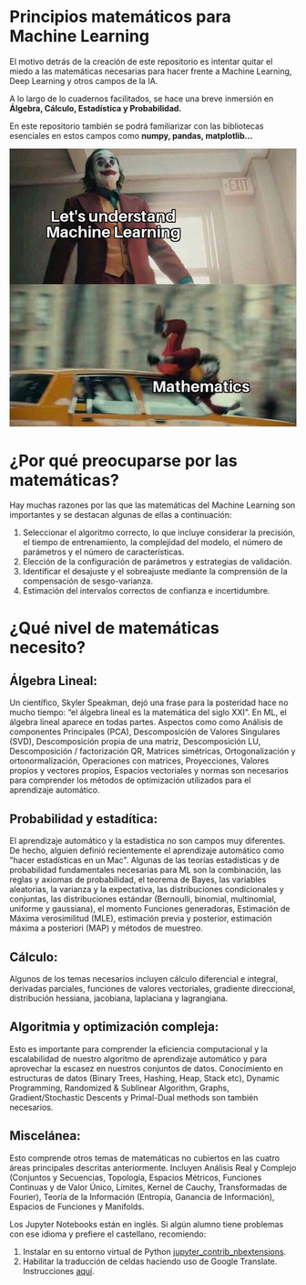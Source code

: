 # Principios matemáticos para Machine Learning
El motivo detrás de la creación de este repositorio es intentar quitar el miedo a las matemáticas necesarias para hacer frente a Machine Learning, Deep Learning y otros campos de la IA.

A lo largo de lo cuadernos facilitados, se hace una breve inmersión en **Álgebra, Cálculo, Estadística y Probabilidad.** 

En este repositorio también se podrá familiarizar con las bibliotecas esenciales en estos campos como **numpy, pandas, matplotlib...**

![Alt text](maths&ml_meme.jpg "Meme")

# ¿Por qué preocuparse por las matemáticas?

Hay muchas razones por las que las matemáticas del Machine Learning son importantes y se destacan algunas de ellas a continuación:

1. Seleccionar el algoritmo correcto, lo que incluye considerar la precisión, el tiempo de entrenamiento, la complejidad del modelo, el número de parámetros y el número de características.
2. Elección de la configuración de parámetros y estrategias de validación.
3. Identificar el desajuste y el sobreajuste mediante la comprensión de la compensación de sesgo-varianza.
4. Estimación del intervalos correctos de confianza e incertidumbre.


# ¿Qué nivel de matemáticas necesito?
## Álgebra Lineal:

Un científico, Skyler Speakman, dejó una frase para la posteridad hace no mucho tiempo: “el álgebra lineal es la matemática del siglo XXI”.  En ML, el álgebra lineal aparece en todas partes. Aspectos como como Análisis de componentes Principales (PCA), Descomposición de Valores Singulares (SVD), Descomposición propia de una matriz, Descomposición LU, Descomposición / factorización QR, Matrices simétricas, Ortogonalización y ortonormalización, Operaciones con matrices, Proyecciones, Valores propios y vectores propios, Espacios vectoriales y normas son necesarios para comprender los métodos de optimización utilizados para el aprendizaje automático.


## Probabilidad y estadítica:
El aprendizaje automático y la estadística no son campos muy diferentes. De hecho, alguien definió recientemente el aprendizaje automático como "hacer estadísticas en un Mac". Algunas de las teorías estadísticas y de probabilidad fundamentales necesarias para ML son la combinación, las reglas y axiomas de probabilidad, el teorema de Bayes, las variables aleatorias, la varianza y la expectativa, las distribuciones condicionales y conjuntas, las distribuciones estándar (Bernoulli, binomial, multinomial, uniforme y gaussiana), el momento Funciones generadoras, Estimación de Máxima verosimilitud (MLE), estimación previa y posterior, estimación máxima a posteriori (MAP) y métodos de muestreo.


## Cálculo: 
Algunos de los temas necesarios incluyen cálculo diferencial e integral, derivadas parciales, funciones de valores vectoriales, gradiente direccional, distribución hessiana, jacobiana, laplaciana y lagrangiana.


## Algoritmia y optimización compleja:
Esto es importante para comprender la eficiencia computacional y la escalabilidad de nuestro algoritmo de aprendizaje automático y para aprovechar la escasez en nuestros conjuntos de datos. Conocimiento en estructuras de datos (Binary Trees, Hashing, Heap, Stack etc), Dynamic Programming, Randomized & Sublinear Algorithm, Graphs, Gradient/Stochastic Descents y Primal-Dual methods son también necesarios.


## Miscelánea: 
Esto comprende otros temas de matemáticas no cubiertos en las cuatro áreas principales descritas anteriormente. Incluyen Análisis Real y Complejo (Conjuntos y Secuencias, Topología, Espacios Métricos, Funciones Continuas y de Valor Único, Límites, Kernel de Cauchy, Transformadas de Fourier), Teoría de la Información (Entropía, Ganancia de Información), Espacios de Funciones y Manifolds.

Los Jupyter Notebooks están en inglés. Si algún alumno tiene problemas con ese idioma y prefiere el castellano, recomiendo:
1. Instalar en su entorno virtual de Python [jupyter_contrib_nbextensions](https://jupyter-contrib-nbextensions.readthedocs.io/en/latest/install.html).
2. Habilitar la traducción de celdas haciendo uso de Google Translate. Instrucciones [aquí](https://jupyter-contrib-nbextensions.readthedocs.io/en/latest/nbextensions/nbTranslate/README.html).
